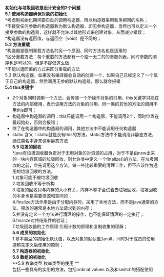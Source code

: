 **初始化与垃圾回收是设计安全的2个问题**<br>
**5.1 使用构造器确保对象的初始化**<br>
*考虑到初始化期间要自动的调用构造器，所以构造器采用和类相同的名称；<br>
*不接受任何参数的构造器称为默认构造器，即无参构造器，当然也可以定义一个接受参数的构造器，这样就不允许以其他形式来创建对象，从而减少错误；<br>
*构造器没有返回值，与返回空（void）是不同的；<br>
**5.2 方法重载**<br>
*构造器是强制重载方法名的另一个原因，同时方法名也是适用的<br>
*区分重载方法：每个重载的方法都有一个独一无二的的参数列表，同时参数的顺序也是可以的，但是不提倡这么做<br>
*不能以返回值的方式来区分重载的方法<br>
5.3 默认构造器，如果没有编译器会自动的创建一个，如果自己已经定义了一个属于自己的构造器，然后调用无参的默认构造器，那么就会报错<br>
**5.4 this关键字**<br>
* 2个对象同时调用一个方法，会传递一个所操作对象的引用，this关键字只能在方法的内部使用，表示调用方法的对象的引用，同一类的其他的方法的调用不用this即可；<br>
* 构造器中构造器的调用：this只能调用一个构造器，不能调用2个，同时位置在最起始处，否则会报错；<br>
* 除了在构造器中的构造器的调用，其他方法中不能调用任何构造器<br>
* static 含义：static就是没有this的方法，static方法中不能调用非静态方法，通过类名本身来调用静态方法<br>
**5.5 垃圾的回收**<br>
*java有垃圾回收器负责对于无用对象的对资源的占用，对于不是由new出来的一块内存区域的垃圾回收，则允许类中定义一个finalize()的方法，在垃圾回收的之前，会先调用这个方法，做一些比较重要的清理工作，但不应该作为通用的垃圾回收的方法。<br>
1.对象可能不被垃圾回收<br>
2.垃圾回收不等于析构<br>
3.垃圾的回收只与内存的大小有关，内存不够才会试着去垃圾回收，垃圾回收的本身也是需要资源和空间的；<br>
4.finalize方法作用是由于分配内存时，采用了本地方法，而不是java通常的方法，释放的通常是本地方法请求到的内存；<br>
5.并没有定义一个方法进行清理的操作，也不能保证清理的一定执行；<br>
6.finalize对终结条件的验证；<br>
7.垃圾回收器的工作原理:引用计数的原理和复制收集的理解；<br>
**5.6 成员的初始化**<br>
1.基本类型的初始化默认值，以及对象的默认值为null，同时对于成员的使用遵照先定义后使用的原则；<br>
**5.7 构造器的初始化**<br>
**5.8 数组的初始化**<br>
**5.9 枚举类型 枚举类型的使用  **<br>
包括一些具有的实用的方法，包括ordinal values 以及和switch的搭配使用<br>


